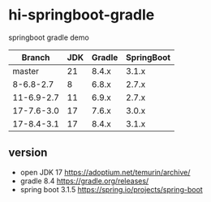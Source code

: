 # hi-springboot-gradle
springboot gradle demo

| Branch     | JDK  | Gradle | SpringBoot |
| ---------- | ---- | ------ | ---------- |
| master     | 21   | 8.4.x  | 3.1.x      |
| 8-6.8-2.7  | 8    | 6.8.x  | 2.7.x      |
| 11-6.9-2.7 | 11   | 6.9.x  | 2.7.x      |
| 17-7.6-3.0 | 17   | 7.6.x  | 3.0.x      |
| 17-8.4-3.1 | 17   | 8.4.x  | 3.1.x      |

## version
- open JDK 17 https://adoptium.net/temurin/archive/
- gradle 8.4 https://gradle.org/releases/
- spring boot 3.1.5 https://spring.io/projects/spring-boot
